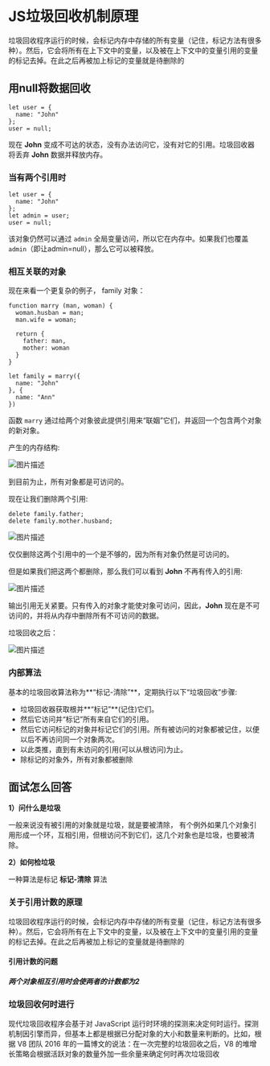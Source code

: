 # JS垃圾回收机制原理

垃圾回收程序运行的时候，会标记内存中存储的所有变量（记住，标记方法有很多种）。然后，它会将所有在上下文中的变量，以及被在上下文中的变量引用的变量的标记去掉。在此之后再被加上标记的变量就是待删除的

## 用null将数据回收

```
let user = {
  name: "John"
};
user = null;
```

现在 **John** 变成不可达的状态，没有办法访问它，没有对它的引用。垃圾回收器将丢弃 **John** 数据并释放内存。

### 当有两个引用时

```
let user = {
  name: "John"
};
let admin = user;
user = null;
```

该对象仍然可以通过 `admin` 全局变量访问，所以它在内存中。如果我们也覆盖`admin`（即让admin=null），那么它可以被释放。

### 相互关联的对象

现在来看一个更复杂的例子， family 对象：

```
function marry (man, woman) {
  woman.husban = man;
  man.wife = woman;

  return {
    father: man,
    mother: woman
  }
}

let family = marry({
  name: "John"
}, {
  name: "Ann"
})
```

函数 `marry` 通过给两个对象彼此提供引用来“联姻”它们，并返回一个包含两个对象的新对象。

产生的内存结构:

![图片描述](https://segmentfault.com/img/bVbqcXI)

到目前为止，所有对象都是可访问的。

现在让我们删除两个引用:

```
delete family.father;
delete family.mother.husband;
```

![图片描述](https://segmentfault.com/img/bVbqcZj)

仅仅删除这两个引用中的一个是不够的，因为所有对象仍然是可访问的。

但是如果我们把这两个都删除，那么我们可以看到 **John** 不再有传入的引用:

![图片描述](https://segmentfault.com/img/bVbqcZ4)

输出引用无关紧要。只有传入的对象才能使对象可访问，因此，**John** 现在是不可访问的，并将从内存中删除所有不可访问的数据。

垃圾回收之后：

![图片描述](https://segmentfault.com/img/bVbqc0I)

### 内部算法

基本的垃圾回收算法称为**“标记-清除”**，定期执行以下“垃圾回收”步骤:

- 垃圾回收器获取根并**“标记”**(记住)它们。
- 然后它访问并“标记”所有来自它们的引用。
- 然后它访问标记的对象并标记它们的引用。所有被访问的对象都被记住，以便以后不再访问同一个对象两次。
- 以此类推，直到有未访问的引用(可以从根访问)为止。
- 除标记的对象外，所有对象都被删除

## 面试怎么回答

**1）问什么是垃圾**

一般来说没有被引用的对象就是垃圾，就是要被清除， 有个例外如果几个对象引用形成一个环，互相引用，但根访问不到它们，这几个对象也是垃圾，也要被清除。

**2）如何检垃圾**

一种算法是标记 **标记-清除** 算法

### 关于引用计数的原理

垃圾回收程序运行的时候，会标记内存中存储的所有变量（记住，标记方法有很多种）。然后，它会将所有在上下文中的变量，以及被在上下文中的变量引用的变量的标记去掉。在此之后再被加上标记的变量就是待删除的

#### 引用计数的问题

##### 两个对象相互引用时会使两者的计数都为2

### 垃圾回收何时进行

现代垃圾回收程序会基于对 JavaScript 运行时环境的探测来决定何时运行。探测机制因引擎而异，但基本上都是根据已分配对象的大小和数量来判断的。比如，根据 V8 团队 2016 年的一篇博文的说法：在一次完整的垃圾回收之后，V8 的堆增长策略会根据活跃对象的数量外加一些余量来确定何时再次垃圾回收